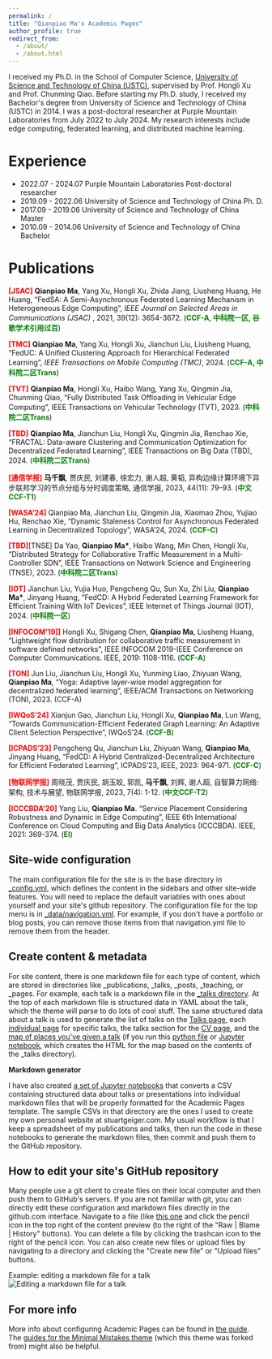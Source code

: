 ```yaml
---
permalink: /
title: "Qianpiao Ma's Academic Pages"
author_profile: true
redirect_from: 
  - /about/
  - /about.html
---
```

<!-- This is the front page of a website that is powered by the [Academic Pages template](https://github.com/academicpages/academicpages.github.io) and hosted on GitHub pages. [GitHub pages](https://pages.github.com) is a free service in which websites are built and hosted from code and data stored in a GitHub repository, automatically updating when a new commit is made to the respository. This template was forked from the [Minimal Mistakes Jekyll Theme](https://mmistakes.github.io/minimal-mistakes/) created by Michael Rose, and then extended to support the kinds of content that academics have: publications, talks, teaching, a portfolio, blog posts, and a dynamically-generated CV. You can fork [this repository](https://github.com/academicpages/academicpages.github.io) right now, modify the configuration and markdown files, add your own PDFs and other content, and have your own site for free, with no ads! An older version of this template powers my own personal website at [stuartgeiger.com](http://stuartgeiger.com), which uses [this Github repository](https://github.com/staeiou/staeiou.github.io). -->



I received my Ph.D. in the School of Computer Science, [University of Science and Technology of China (USTC)](https://www.ustc.edu.cn/), supervised by Prof. Hongli Xu and Prof. Chunming Qiao. Before starting my Ph.D. study, I received my Bachelor's degree from University of Science and Technology of China (USTC) in 2014. I was a post-doctoral researcher at Purple Mountain Laboratories from July 2022 to July 2024. My research interests include edge computing, federated learning, and distributed machine learning.


Experience
======
- 2022.07 - 2024.07    Purple Mountain Laboratories                   Post-doctoral researcher
- 2019.09 - 2022.06    University of Science and Technology of China  Ph. D.
- 2017.09 - 2019.06    University of Science and Technology of China  Master
- 2010.09 - 2014.06    University of Science and Technology of China  Bachelor



Publications
======
<span style="color:red">**[JSAC]**</span> **Qianpiao Ma**, Yang Xu, Hongli Xu, Zhida Jiang, Liusheng Huang, He Huang, “FedSA: A Semi-Asynchronous Federated Learning Mechanism in Heterogeneous Edge Computing”, _IEEE Journal on Selected Areas in Communications (JSAC)_ , 2021, 39(12): 3654-3672. 
(<span style="color:green">**CCF-A, 中科院一区, 谷歌学术引用过百**</span>)

<span style="color:red">**[TMC]**</span> **Qianpiao Ma**, Yang Xu, Hongli Xu, Jianchun Liu, Liusheng Huang, “FedUC: A Unified Clustering Approach for Hierarchical Federated Learning”, _IEEE Transactions on Mobile Computing (TMC)_, 2024. (<span style="color:green">**CCF-A, 中科院二区Trans**</span>)

<span style="color:red">**[TVT]**</span> **Qianpiao Ma**, Hongli Xu, Haibo Wang, Yang Xu, Qingmin Jia, Chunming Qiao, “Fully Distributed Task Offloading in Vehicular Edge Computing”, IEEE Transactions on Vehicular Technology (TVT), 2023. (<span style="color:green">**中科院二区Trans**</span>)

<span style="color:red">**[TBD]**</span> **Qianpiao Ma**, Jianchun Liu, Hongli Xu, Qingmin Jia, Renchao Xie, “FRACTAL: Data-aware Clustering and Communication Optimization for Decentralized Federated Learning”, IEEE Transactions on Big Data (TBD), 2024. (<span style="color:green">**中科院二区Trans**</span>)

<span style="color:red">**[通信学报]**</span> **马千飘**, 贾庆民, 刘建春, 徐宏力, 谢人超, 黄韬, 异构边缘计算环境下异步联邦学习的节点分组与分时调度策略, 通信学报, 2023, 44(11): 79-93. (<span style="color:green">**中文CCF-T1**</span>)

<span style="color:red">**[WASA’24]**</span> Qianpiao Ma, Jianchun Liu, Qingmin Jia, Xiaomao Zhou, Yujiao Hu, Renchao Xie, “Dynamic Staleness Control for Asynchronous Federated Learning in Decentralized Topology”,  WASA’24, 2024. (<span style="color:green">**CCF-C**</span>)

<span style="color:red">**[TBD]**</span>[TNSE] Da Yao, **Qianpiao Ma\***, Haibo Wang, Min Chen, Hongli Xu, “Distributed Strategy for Collaborative Traffic Measurement in a Multi-Controller SDN”, IEEE Transactions on Network Science and Engineering (TNSE), 2023. (<span style="color:green">**中科院二区Trans**</span>)

<span style="color:red">**[IOT]**</span> Jianchun Liu, Yujia Huo, Pengcheng Qu, Sun Xu, Zhi Liu, **Qianpiao Ma\***, Jinyang Huang, “FedCD: A Hybrid Federated Learning Framework for Efficient Training With IoT Devices”,  IEEE Internet of Things Journal (IOT), 2024. (<span style="color:green">**中科院一区**</span>)

<span style="color:red">**[INFOCOM’19]]**</span> Hongli Xu, Shigang Chen, **Qianpiao Ma**, Liusheng Huang, “Lightweight flow distribution for collaborative traffic measurement in software defined networks”, IEEE INFOCOM 2019-IEEE Conference on Computer Communications. IEEE, 2019: 1108-1116. (<span style="color:green">**CCF-A**</span>)

<span style="color:red">**[TON]**</span> Jun Liu, Jianchun Liu, Hongli Xu, Yunming Liao, Zhiyuan Wang, **Qianpiao Ma**, “Yoga: Adaptive layer-wise model aggregation for decentralized federated learning”, IEEE/ACM Transactions on Networking (TON), 2023. (CCF-A)

<span style="color:red">**[IWQoS’24]**</span> Xianjun Gao, Jianchun Liu, Hongli Xu, **Qianpiao Ma**, Lun Wang, “Towards Communication-Efficient Federated Graph Learning: An Adaptive Client Selection Perspective”, IWQoS’24. (<span style="color:green">**CCF-B**</span>)

<span style="color:red">**[ICPADS’23]**</span> Pengcheng Qu, Jianchun Liu, Zhiyuan Wang, **Qianpiao Ma**, Jinyang Huang, “FedCD: A Hybrid Centralized-Decentralized Architecture for Efficient Federated Learning”, ICPADS’23, IEEE, 2023: 964-971. (<span style="color:green">**CCF-C**</span>)

<span style="color:red">**[物联网学报]**</span> 周晓茂, 贾庆民, 胡玉姣, 郭凯, **马千飘**, 刘辉, 谢人超, 自智算力网络: 架构, 技术与展望, 物联网学报, 2023, 7(4): 1-12. (<span style="color:green">**中文CCF-T2**</span>)

<span style="color:red">**[ICCCBDA’20]**</span> Yang Liu, **Qianpiao Ma**. “Service Placement Considering Robustness and Dynamic in Edge Computing”, IEEE 6th International Conference on Cloud Computing and Big Data Analytics (ICCCBDA). IEEE, 2021: 369-374. (<span style="color:green">**EI**</span>)



Site-wide configuration
------
The main configuration file for the site is in the base directory in [_config.yml](https://github.com/academicpages/academicpages.github.io/blob/master/_config.yml), which defines the content in the sidebars and other site-wide features. You will need to replace the default variables with ones about yourself and your site's github repository. The configuration file for the top menu is in [_data/navigation.yml](https://github.com/academicpages/academicpages.github.io/blob/master/_data/navigation.yml). For example, if you don't have a portfolio or blog posts, you can remove those items from that navigation.yml file to remove them from the header. 

Create content & metadata
------
For site content, there is one markdown file for each type of content, which are stored in directories like _publications, _talks, _posts, _teaching, or _pages. For example, each talk is a markdown file in the [_talks directory](https://github.com/academicpages/academicpages.github.io/tree/master/_talks). At the top of each markdown file is structured data in YAML about the talk, which the theme will parse to do lots of cool stuff. The same structured data about a talk is used to generate the list of talks on the [Talks page](https://academicpages.github.io/talks), each [individual page](https://academicpages.github.io/talks/2012-03-01-talk-1) for specific talks, the talks section for the [CV page](https://academicpages.github.io/cv), and the [map of places you've given a talk](https://academicpages.github.io/talkmap.html) (if you run this [python file](https://github.com/academicpages/academicpages.github.io/blob/master/talkmap.py) or [Jupyter notebook](https://github.com/academicpages/academicpages.github.io/blob/master/talkmap.ipynb), which creates the HTML for the map based on the contents of the _talks directory).

**Markdown generator**

I have also created [a set of Jupyter notebooks](https://github.com/academicpages/academicpages.github.io/tree/master/markdown_generator
) that converts a CSV containing structured data about talks or presentations into individual markdown files that will be properly formatted for the Academic Pages template. The sample CSVs in that directory are the ones I used to create my own personal website at stuartgeiger.com. My usual workflow is that I keep a spreadsheet of my publications and talks, then run the code in these notebooks to generate the markdown files, then commit and push them to the GitHub repository.

How to edit your site's GitHub repository
------
Many people use a git client to create files on their local computer and then push them to GitHub's servers. If you are not familiar with git, you can directly edit these configuration and markdown files directly in the github.com interface. Navigate to a file (like [this one](https://github.com/academicpages/academicpages.github.io/blob/master/_talks/2012-03-01-talk-1.md) and click the pencil icon in the top right of the content preview (to the right of the "Raw | Blame | History" buttons). You can delete a file by clicking the trashcan icon to the right of the pencil icon. You can also create new files or upload files by navigating to a directory and clicking the "Create new file" or "Upload files" buttons. 

Example: editing a markdown file for a talk
![Editing a markdown file for a talk](/images/editing-talk.png)

For more info
------
More info about configuring Academic Pages can be found in [the guide](https://academicpages.github.io/markdown/). The [guides for the Minimal Mistakes theme](https://mmistakes.github.io/minimal-mistakes/docs/configuration/) (which this theme was forked from) might also be helpful.
